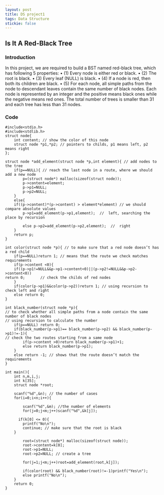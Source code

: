```yaml
---
layout: post
title: DS project1
tags: Data Structure
stickie: false
---
```

## Is It A Red-Black Tree

### Introduction

In this project, we are required to build a BST named red-black tree, which has following 5 properties:
•	(1) Every node is either red or black.
•	(2) The root is black.
•	(3) Every leaf (NULL) is black.
•	(4) If a node is red, then both its children are black.
•	(5) For each node, all simple paths from the node to descendant leaves contain the same number of black nodes.
Each node is represented by an integer and the positive means black ones while the negative means red ones. The total number of trees is smaller than 31 and each tree has less than 31 nodes.

### Code

	#include<stdio.h>
	#include<stdlib.h>
	struct node{
		int content; // show the color of this node
		struct node *p1,*p2; // pointers to childs, p1 means left, p2 means right
	}; 

	struct node *add_element(struct node *p,int element){ // add nodes to the tree
		if(p==NULL){ // reach the last node in a route, where we should add a new node
			p=(struct node*) malloc(sizeof(struct node));
			p->content=element;
			p->p1=NULL;
			p->p2=NULL; 
		}
		else{
		if((p->content)*(p->content) > element*element) // we should compare absolute values
			p->p1=add_element(p->p1,element);  //  left, searching the place by recursion
		
			else p->p2=add_element(p->p2,element);  //  right
		}
		return p;
	}

	int color(struct node *p){ // to make sure that a red node doesn’t has a red child
		if(p==NULL)return 1; // means that the route we check matches requirements
		if(p->content <0){ 
		if((p->p1!=NULL&&p->p1->content<0)||(p->p2!=NULL&&p->p2->content<0))
	return 0;		// check the childs of red nodes
		}
		if(color(p->p1)&&color(p->p2))return 1; // using recursion to check left and right
		else return 0;
	}

	int black_number(struct node *p){ 
	// to check whether all simple paths from a node contain the same number of black nodes
	// using recursion to calculate the number
		if(p==NULL) return 0;
		if(black_number(p->p1)== black_number(p->p2) && black_number(p->p1)!=-1){
	// check the two routes starting from a same node
			if(p->content >0)return black_number(p->p1)+1;
			else return black_number(p->p1);
		}
		else return -1; // shows that the route doesn’t match the requirements
	}

	int main(){
		int n,m,i,j;
		int k[35];
		struct node *root;
	
		scanf("%d",&n); // the number of cases
		for(i=0;i<n;i++){
		
			scanf("%d",&m); //the number of elements
			for(j=0;j<m;j++)scanf("%d",&k[j]);
		
	  	  if(k[0] <= 0){
			printf("No\n");
			continue; // make sure that the root is black
   	 	}
		
			root=(struct node*) malloc(sizeof(struct node));
		    root->content=k[0];
			root->p1=NULL;
			root->p2=NULL; // create a tree
		
			for(j=1;j<m;j++)root=add_element(root,k[j]);
		
			if(color(root) && black_number(root)!=-1)printf("Yes\n");
			else printf("No\n");
		}
		return 0;
	}

